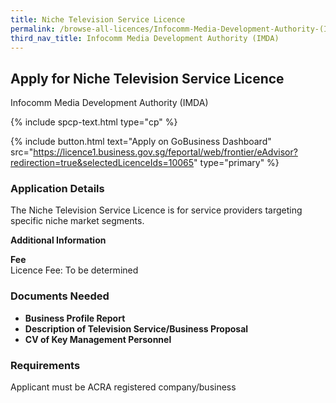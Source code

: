 ```yaml
---
title: Niche Television Service Licence
permalink: /browse-all-licences/Infocomm-Media-Development-Authority-(IMDA)/Niche-Television-Service-Licence
third_nav_title: Infocomm Media Development Authority (IMDA)
---
```


## Apply for Niche Television Service Licence

Infocomm Media Development Authority (IMDA)

{% include spcp-text.html type="cp" %}

{% include button.html text="Apply on GoBusiness Dashboard" src="https://licence1.business.gov.sg/feportal/web/frontier/eAdvisor?redirection=true&selectedLicenceIds=10065" type="primary" %}

### Application Details

<p>The Niche Television Service Licence is for service providers targeting specific niche market segments.</p>

**Additional Information**

<p><strong>Fee</strong><br />Licence Fee: To be determined</p>

### Documents Needed

<ul>
 <li><strong>Business Profile Report</strong></li>
 <li><strong>Description of Television Service/Business Proposal</strong></li>
 <li><strong>CV of Key Management Personnel</strong></li>
 </ul>

### Requirements

Applicant must be ACRA registered company/business


